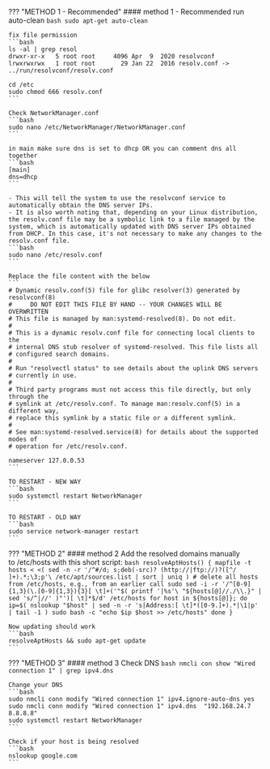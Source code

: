 
??? "METHOD 1 - Recommended"
    #### method 1 - Recommended
    run auto-clean
    ```bash
    sudo apt-get auto-clean
    ```

    fix file permission
    ```bash
    ls -al | grep resol
    drwxr-xr-x   5 root root     4096 Apr  9  2020 resolvconf
    lrwxrwxrwx   1 root root       29 Jan 22  2016 resolv.conf -> ../run/resolvconf/resolv.conf

    cd /etc
    sudo chmod 666 resolv.conf
    ```

    Check NetworkManager.conf
    ```bash
    sudo nano /etc/NetworkManager/NetworkManager.conf
    ```

    in main make sure dns is set to dhcp OR you can comment dns all together
    ```bash
    [main]
    dns=dhcp
    ```

    - This will tell the system to use the resolvconf service to automatically obtain the DNS server IPs.
    - It is also worth noting that, depending on your Linux distribution, the resolv.conf file may be a symbolic link to a file managed by the system, which is automatically updated with DNS server IPs obtained from DHCP. In this case, it's not necessary to make any changes to the resolv.conf file.
    ```bash
    sudo nano /etc/resolv.conf
    ```

    Replace the file content with the below
    ```
    # Dynamic resolv.conf(5) file for glibc resolver(3) generated by resolvconf(8)
    #     DO NOT EDIT THIS FILE BY HAND -- YOUR CHANGES WILL BE OVERWRITTEN
    # This file is managed by man:systemd-resolved(8). Do not edit.
    #
    # This is a dynamic resolv.conf file for connecting local clients to the
    # internal DNS stub resolver of systemd-resolved. This file lists all
    # configured search domains.
    #
    # Run "resolvectl status" to see details about the uplink DNS servers
    # currently in use.
    #
    # Third party programs must not access this file directly, but only through the
    # symlink at /etc/resolv.conf. To manage man:resolv.conf(5) in a different way,
    # replace this symlink by a static file or a different symlink.
    #
    # See man:systemd-resolved.service(8) for details about the supported modes of
    # operation for /etc/resolv.conf.

    nameserver 127.0.0.53
    ```
    
    TO RESTART - NEW WAY
    ```bash
    sudo systemctl restart NetworkManager
    ```

    TO RESTART - OLD WAY
    ```bash
    sudo service network-manager restart
    ```


??? "METHOD 2"
    #### method 2
    Add the resolved domains manually to /etc/hosts with this short script:
    ```bash
    resolveAptHosts()
    {
        mapfile -t hosts < <(
            sed -n -r '/^#/d; s;deb(-src)? (http://|ftp://)?([^/ ]+).*;\3;p'\
            /etc/apt/sources.list | sort | uniq )
        # delete all hosts from /etc/hosts, e.g., from an earlier call
        sudo sed -i -r '/^[0-9]{1,3}(\.[0-9]{1,3}){3}[ \t]+('"$( printf '|%s'\
            "${hosts[@]//./\\.}" | sed 's/^|//' )"')[ \t]*$/d' /etc/hosts
        for host in ${hosts[@]}; do
            ip=$( nslookup "$host" | sed -n -r 's|Address:[ \t]*([0-9.]+).*|\1|p' |
                tail -1 )
            sudo bash -c "echo $ip $host >> /etc/hosts"
        done
    }
    ```

    Now updating should work
    ```bash
    resolveAptHosts && sudo apt-get update
    ```

??? "METHOD 3"
    #### method 3
    Check DNS
    ```bash
    nmcli con show "Wired connection 1" | grep ipv4.dns
    ```

    Change your DNS
    ```bash
    sudo nmcli conn modify "Wired connection 1" ipv4.ignore-auto-dns yes
    sudo nmcli conn modify "Wired connection 1" ipv4.dns  "192.168.24.7 8.8.8.8"
    sudo systemctl restart NetworkManager
    ```

    Check if your host is being resolved
    ```bash
    nslookup google.com
    ```
